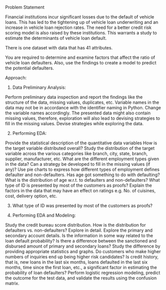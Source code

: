 Problem Statement

 

Financial institutions incur significant losses due to the default of vehicle loans. This has led to the tightening up of vehicle loan underwriting and an increase in vehicle loan rejection rates. The need for a better credit risk scoring model is also raised by these institutions. This warrants a study to estimate the determinants of vehicle loan default.

There is one dataset with data that has 41 attributes.

You are required to determine and examine factors that affect the ratio of vehicle loan defaulters. Also, use the findings to create a model to predict the potential defaulters.

 

Approach:

1. Data Preliminary Analysis:

Perform preliminary data inspection and report the findings like the structure of the data, missing values, duplicates, etc.
Variable names in the data may not be in accordance with the identifier naming in Python. Change the variable names accordingly.
The presented data might also contain missing values, therefore, exploration will also lead to devising strategies to fill in the missing values. Devise strategies while exploring the data.
 

2. Performing EDA:

Provide the statistical description of the quantitative data variables
How is the target variable distributed overall?
Study the distribution of the target variable across the various categories like branch, city, state, branch, supplier, manufacturer, etc.
What are the different employment types given in the data? Can a strategy be developed to fill in the missing values (if any)?  Use pie charts to express how different types of employment defines defaulter and non-defaulters.
Has age got something to do with defaulting? What is the distribution of age w.r.t. to defaulters and non-defaulters?
What type of ID is presented by most of the customers as proofs?
Explain the factors in the data that may have an effect on ratings e.g. No. of cuisines, cost, delivery option, etc.
 

 

3. What type of ID was presented by most of the customers as proofs?

4. Performing EDA and Modeling:

Study the credit bureau score distribution. How is the distribution for defaulters vs. non-defaulters? Explore in detail.
Explore the primary and secondary account details. Is the information in some way related to the loan default probability?
Is there a difference between the sanctioned and disbursed amount of primary and secondary loans? Study the difference by providing appropriate statistics and graphs.
Do customers who make higher numbers of inquiries end up being higher risk candidates?
Is credit history, that is, new loans in the last six months, loans defaulted in the last six months, time since the first loan, etc., a significant factor in estimating the probability of loan defaulters?
Perform logistic regression modeling, predict the outcome for the test data, and validate the results using the confusion matrix.

